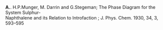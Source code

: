 <b>A.</b>. H.P.Munger, M. Darrin and G.Stegeman; The Phase Diagram for the System Sulphur-<br>
Naphthalene and its Relation to Introfaction ; J. Phys. Chem. 1930, 34, 3, 593–595


